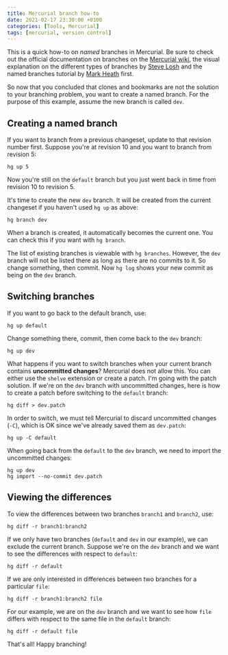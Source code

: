 ```yaml
---
title: Mercurial branch how-to
date: 2021-02-17 23:30:00 +0100
categories: [Tools, Mercurial]
tags: [mercurial, version control]
---
```


This is a quick how-to on *named* branches in Mercurial. Be sure to check out the official documentation on branches on the [Mercurial wiki][hg wiki], the visual explanation on the different types of branches by [Steve Losh][losh] and the named branches tutorial by [Mark Heath][named] first.

So now that you concluded that clones and bookmarks are not the solution to your branching problem, you want to create a named branch. For the purpose of this example, assume the new branch is called `dev`.

## Creating a named branch

If you want to branch from a previous changeset, update to that revision number first. Suppose you're at revision 10 and you want to branch from revision 5:

```
hg up 5
```

Now you're still on the `default` branch but you just went back in time from revision 10 to revision 5. 

It's time to create the new `dev` branch. It will be created from the current changeset if you haven't used `hg up` as above:

```
hg branch dev
``` 

When a branch is created, it automatically becomes the current one. You can check this if you want with `hg branch`.

The list of existing branches is viewable with `hg branches`. However, the `dev` branch will not be listed there as long as there are no commits to it. So change something, then commit. Now `hg log` shows your new commit as being on the `dev` branch.

## Switching branches

If you want to go back to the default branch, use:

```
hg up default
```

Change something there, commit, then come back to the `dev` branch:

```
hg up dev
```

What happens if you want to switch branches when your current branch contains **uncommitted changes**? Mercurial does not allow this. You can either use the `shelve` extension or create a patch. I'm going with the patch solution. If we're on the `dev` branch with uncommitted changes, here is how to create a patch before switching to the `default` branch:

```
hg diff > dev.patch
```

In order to switch, we must tell Mercurial to discard uncommitted changes (`-C`), which is OK since we've already saved them as `dev.patch`:

```
hg up -C default
```

When going back from the `default` to the `dev` branch, we need to import the uncommitted changes:

```
hg up dev
hg import --no-commit dev.patch
```

## Viewing the differences

To view the differences between two branches `branch1` and `branch2`, use:

```
hg diff -r branch1:branch2
```

If we only have two branches (`default` and `dev` in our example), we can exclude the current branch. Suppose we're on the `dev` branch and we want to see the differences with respect to `default`: 

```
hg diff -r default
```

If we are only interested in differences between two branches for a particular `file`:

```
hg diff -r branch1:branch2 file
```

For our example, we are on the `dev` branch and we want to see how `file` differs with respect to the same file in the `default` branch:

```
hg diff -r default file
```

That's all! Happy branching! 

<!-- links -->
[hg wiki]: https://www.mercurial-scm.org/wiki/Branch
[losh]: https://stevelosh.com/blog/2009/08/a-guide-to-branching-in-mercurial/
[named]: https://markheath.net/post/using-named-branches-in-mercurial

